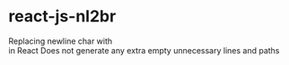 # react-js-nl2br

Replacing newline char with <br> in React
Does not generate any extra empty unnecessary lines and paths
